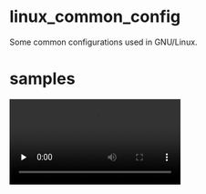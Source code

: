 # linux_common_config
Some common configurations used in GNU/Linux.
# samples
<video id="video" controls="" preload="none">
    <source id="mp4" src="https://raw.githubusercontent.com/winshining/linux_common_config/master/video/flv.js_HTTP_FLV.mp4" type="video/mp4">
</video>
